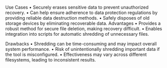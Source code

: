 Use Cases 
•	Securely erases sensitive data to prevent unauthorized recovery.
•	Can help ensure adherence to data protection regulations by providing reliable data destruction methods.
•	Safely disposes of old storage devices by eliminating recoverable data.
Advantages
•	Provides a robust method for secure file deletion, making recovery difficult.
•	Enables integration into scripts for automatic shredding of unnecessary files.

Drawbacks
•	Shredding can be time-consuming and may impact overall system performance.
•	Risk of unintentionally shredding important data if the tool is misconfigured.
•	Effectiveness may vary across different filesystems, leading to inconsistent results.
